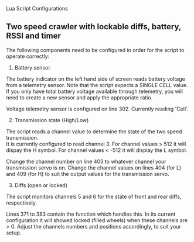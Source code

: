 Lua Script Configurations

## Two speed crawler with lockable diffs, battery, RSSI and timer

The following components need to be configured in order for the script to operate correctly:

1. Battery sensor.

The battery indicator on the left hand side of screen reads battery voltage from a telemetry sensor.
Note that the script expects a SINGLE CELL value.  If you only have total battery voltage available
through telemetry, you will need to create a new sensor and apply the appropriate ratio.

Voltage telemetry sensor is configured on line 302.  Currently reading 'Cell'.

2. Transmission state (High/Low)

The script reads a channel value to determine the state of the two speed transmission.  
It is currently configured to read channel 3.  For channel values > 512 it will dispay the H symbol.
For channel values < -512 it will display the L symbol.

Change the channel number on line 403 to whatever channel your transmission servo is on.
Change the channel values on lines 404 (for L) and 409 (for H) to suit the output values for the transmission servo.

3. Diffs (open or locked)

The script monitors channels 5 and 6 for the state of front and rear diffs, respectively.

Lines 371 to 383 contain the function which handles this.  In its current configuration it
will showed locked (filled wheels) when these channels are > 0.  Adjust the channels numbers
and positions accordingly, to suit your setup.
